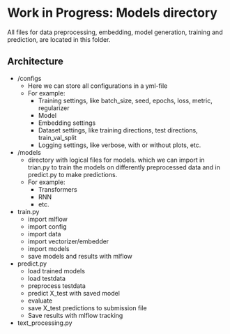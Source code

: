 # Work in Progress: Models directory

All files for data preprocessing, embedding, model generation, training and prediction‚ are located in this folder.

## Architecture

* /configs
    * Here we can store all configurations in a yml-file
    * For example:
        * Training settings, like batch_size, seed, epochs, loss, metric, regularizer
        * Model
        * Embedding settings
        * Dataset settings, like training directions, test directions, train_val_split
        * Logging settings, like verbose, with or without plots, etc.
* /models
   * directory with logical files for models. which we can import in trian.py to train the models on differently preprocessed data and in predict.py to make predictions.
   * For example:
      * Transformers
      * RNN
      * etc.
* train.py
    * import mlflow
    * import config
    * import data
    * import vectorizer/embedder
    * import models
    * save models and results with mlflow
* predict.py
    * load trained models
    * load testdata
    * preprocess testdata
    * predict X_test with saved model
    * evaluate
    * save X_test predictions to submission file
    * Save results with mlflow tracking
* text_processing.py
